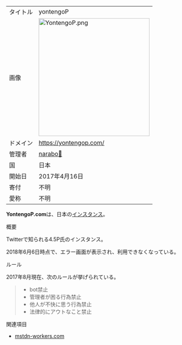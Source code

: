 <div class="mw-parser-output">

|          |                                                                                                                                                                       |
|----------|-----------------------------------------------------------------------------------------------------------------------------------------------------------------------|
| タイトル | yontengoP                                                                                                                                                             |
| 画像     | <a href="/%E3%83%95%E3%82%A1%E3%82%A4%E3%83%AB:YontengoP.png" class="image"><img src="/images/4/41/YontengoP.png" width="300" height="319" alt="YontengoP.png" /></a> |
| ドメイン | <a href="https://yontengop.com/" class="external free" rel="nofollow">https://yontengop.com/</a>                                                                      |
| 管理者   | <a href="https://yontengop.com/@narabo" class="external text" rel="nofollow">narabo🍕</a>                                                                             |
| 国       | 日本                                                                                                                                                                  |
| 開始日   | 2017年4月16日                                                                                                                                                         |
| 寄付     | 不明                                                                                                                                                                  |
| 愛称     | 不明                                                                                                                                                                  |

**YontengoP.com**は、日本の[インスタンス](/%E3%82%A4%E3%83%B3%E3%82%B9%E3%82%BF%E3%83%B3%E3%82%B9 "インスタンス")。

概要

Twitterで知られる4.5P氏のインスタンス。

2018年6月6日時点で、エラー画面が表示され、利用できなくなっている。

ルール

2017年8月現在、次のルールが挙げられている。

> -   bot禁止
> -   管理者が困る行為禁止
> -   他人が不快に思う行為禁止
> -   法律的にアウトなこと禁止

関連項目

-   <a href="/Mstdn-workers.com" class="mw-redirect" title="Mstdn-workers.com">mstdn-workers.com</a>

</div>
